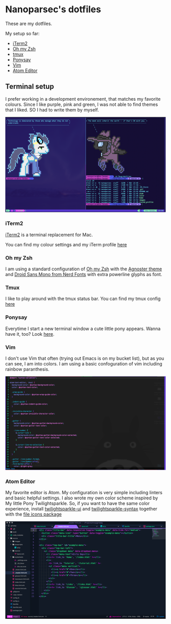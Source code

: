 # Nanoparsec's dotfiles

These are my dotfiles.

My setup so far: 
- [iTerm2](#iterm2)
- [Oh my Zsh](oh-my-zsh)
- [tmux](tmux)
- [Ponysay](ponysay)
- [Vim](vim)
- [Atom Editor](atom-editor)

## Terminal setup

I prefer working in a development environement, that matches my favorite colours. Since I like purple, pink and green, I was not able to find themes that I liked. SO I had to write them by myself.

![terminal.png](images/terminal.png)

### iTerm2
[iTerm2](https://www.iterm2.com/) is a terminal replacement for Mac.

You can find my colour settings and my iTerm profile [here](https://github.com/nanoparsec/dotfiles/blob/master/iterm2_profile/)

### Oh my Zsh
I am using a standard configuration of [Oh my Zsh](http://ohmyz.sh/) with the [Agnoster theme](https://github.com/agnoster/agnoster-zsh-theme) and [Droid Sans Mono from Nerd Fonts](https://nerdfonts.com/) with extra powerline glyphs as font.

### Tmux
I like to play around with the tmux status bar. You can find my tmux config [here](https://github.com/nanoparsec/dotfiles/blob/master/home/tmux.conf)

### Ponysay
Everytime I start a new terminal window a cute little pony appears. Wanna have it, too? Look [here](https://github.com/erkin/ponysay).

### Vim
I don't use Vim that often (trying out Emacs is on my bucket list), but as you can see, I am into colors. I am using a basic confoguration of vim including rainbow paranthesis.

![vim.png](images/vim.png)

### Atom Editor
My favorite editor is Atom. My configuration is very simple including linters and basic helpful settings. I also wrote my own color scheme inspired by My little Pony Twilightsparkle. 
So, if you want to have the same color experience, install [twilightsparkle-ui](https://atom.io/themes/twilightsparkle-ui) and [twilightsparkle-syntax](https://atom.io/themes/twilightsparkle-syntax) together with the [file icons package](https://atom.io/packages/file-icons)

![atom.png](images/atom.png)

